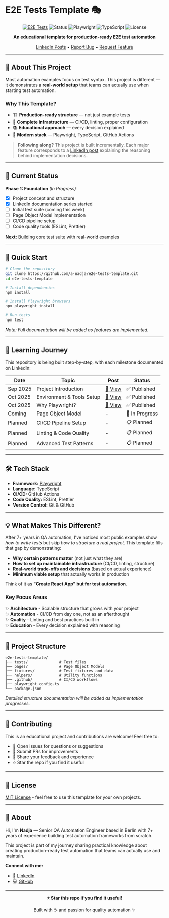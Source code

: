 # E2E Tests Template 🎭

<div align="center">

[![E2E Tests](https://github.com/a-nadja/e2e-tests-template/actions/workflows/playwright.yml/badge.svg)](https://github.com/a-nadja/e2e-tests-template/actions/workflows/playwright.yml)
![Status](https://img.shields.io/badge/status-in%20progress-yellow)
![Playwright](https://img.shields.io/badge/playwright-1.56.0-45ba4b)
![TypeScript](https://img.shields.io/badge/typescript-5.0+-3178c6)
![License](https://img.shields.io/badge/license-MIT-green)

**An educational template for production-ready E2E test automation**

[LinkedIn Posts](https://www.linkedin.com/in/ageeva-nadja/) • [Report Bug](../../issues) • [Request Feature](../../issues)

</div>

---

## 🎯 About This Project

Most automation examples focus on test syntax. This project is different — it demonstrates a **real-world setup** that teams can actually use when starting test automation.

### Why This Template?

- 🏗️ **Production-ready structure** — not just example tests
- 🔧 **Complete infrastructure** — CI/CD, linting, proper configuration
- 📚 **Educational approach** — every decision explained
- 🚀 **Modern stack** — Playwright, TypeScript, GitHub Actions

> **Following along?** This project is built incrementally. Each major feature corresponds to a [LinkedIn post](https://www.linkedin.com/in/ageeva-nadja/) explaining the reasoning behind implementation decisions.

---

## 🚧 Current Status

**Phase 1: Foundation** _(In Progress)_
- [x] Project concept and structure
- [x] LinkedIn documentation series started
- [ ] Initial test suite (coming this week)
- [ ] Page Object Model implementation
- [ ] CI/CD pipeline setup
- [ ] Code quality tools (ESLint, Prettier)

**Next:** Building core test suite with real-world examples

---

## 🚀 Quick Start

```bash
# Clone the repository
git clone https://github.com/a-nadja/e2e-tests-template.git
cd e2e-tests-template

# Install dependencies
npm install

# Install Playwright browsers
npx playwright install

# Run tests
npm test
```

_Note: Full documentation will be added as features are implemented._

---

## 📖 Learning Journey

This repository is being built step-by-step, with each milestone documented on LinkedIn:

| Date | Topic | Post | Status |
|------|-------|------|--------|
| Sep 2025 | Project Introduction | [🔗 View](https://www.linkedin.com/posts/ageeva-nadja_qaautomation-playwright-cicd-activity-7378350301327749121-Fpsf?utm_source=share&utm_medium=member_desktop&rcm=ACoAACv37cIB1LMDZh1gVc3qjYOmQc_7DYawg-o) | ✅ Published |
| Oct 2025 | Environment & Tools Setup | [🔗 View](https://www.linkedin.com/posts/ageeva-nadja_e2eabrtestsabrtemplate-qaautomation-playwright-activity-7378876285525094400-TbOU?utm_source=share&utm_medium=member_desktop&rcm=ACoAACv37cIB1LMDZh1gVc3qjYOmQc_7DYawg-o) | ✅ Published |
| Oct 2025 | Why Playwright? | [🔗 View](https://www.linkedin.com/posts/ageeva-nadja_e2eabrtestsabrtemplate-qaautomation-playwright-activity-7381066367086510081-Z8-v?utm_source=share&utm_medium=member_desktop&rcm=ACoAACv37cIB1LMDZh1gVc3qjYOmQc_7DYawg-o) | ✅ Published |
| Coming | Page Object Model | - | 🔄 In Progress |
| Planned | CI/CD Pipeline Setup | - | 📋 Planned |
| Planned | Linting & Code Quality | - | 📋 Planned |
| Planned | Advanced Test Patterns | - | 📋 Planned |

---

## 🛠️ Tech Stack

- **Framework:** [Playwright](https://playwright.dev/)
- **Language:** TypeScript
- **CI/CD:** GitHub Actions
- **Code Quality:** ESLint, Prettier
- **Version Control:** Git & GitHub

---

## 💡 What Makes This Different?

After 7+ years in QA automation, I've noticed most public examples show *how to write tests* but skip *how to structure a real project*. This template fills that gap by demonstrating:

- **Why certain patterns matter** (not just what they are)
- **How to set up maintainable infrastructure** (CI/CD, linting, structure)
- **Real-world trade-offs and decisions** (based on actual experience)
- **Minimum viable setup** that actually works in production

Think of it as **"Create React App" but for test automation**.

### Key Focus Areas

✨ **Architecture** - Scalable structure that grows with your project  
✨ **Automation** - CI/CD from day one, not as an afterthought  
✨ **Quality** - Linting and best practices built in  
✨ **Education** - Every decision explained with reasoning  

---

## 📂 Project Structure

```
e2e-tests-template/
├── tests/              # Test files
├── pages/              # Page Object Models
├── fixtures/           # Test fixtures and data
├── helpers/            # Utility functions
├── .github/            # CI/CD workflows
├── playwright.config.ts
└── package.json
```

_Detailed structure documentation will be added as implementation progresses._

---

## 🤝 Contributing

This is an educational project and contributions are welcome! Feel free to:

- 💬 Open issues for questions or suggestions
- 🔧 Submit PRs for improvements
- 📣 Share your feedback and experience
- ⭐ Star the repo if you find it useful

---

## 📝 License

[MIT License](LICENSE) - feel free to use this template for your own projects.

---

## 👋 About

Hi, I'm **Nadja** — Senior QA Automation Engineer based in Berlin with 7+ years of experience building test automation frameworks from scratch.

This project is part of my journey sharing practical knowledge about creating production-ready test automation that teams can actually use and maintain.

**Connect with me:**
- 💼 [LinkedIn](https://www.linkedin.com/in/ageeva-nadja/)
- 💻 [GitHub](https://github.com/a-nadja)

---

<div align="center">

**⭐ Star this repo if you find it useful!**

Built with ☕ and passion for quality automation ✨

</div>
